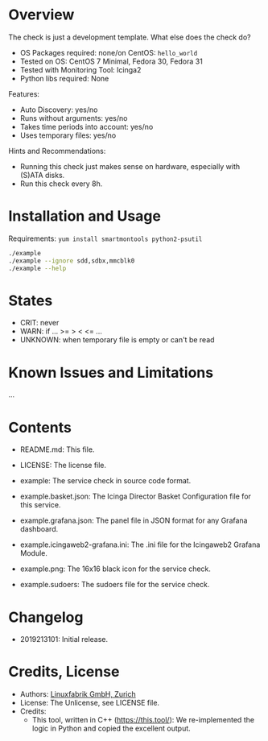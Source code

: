 # Overview

The check is just a development template. What else does the check do?

* OS Packages required: none/on CentOS: `hello_world`
* Tested on OS: CentOS 7 Minimal, Fedora 30, Fedora 31
* Tested with Monitoring Tool: Icinga2
* Python libs required: None

Features:
* Auto Discovery: yes/no
* Runs without arguments: yes/no
* Takes time periods into account: yes/no
* Uses temporary files: yes/no

Hints and Recommendations:
* Running this check just makes sense on hardware, especially with (S)ATA disks.
* Run this check every 8h.


# Installation and Usage

Requirements: `yum install smartmontools python2-psutil`

```bash
./example
./example --ignore sdd,sdbx,mmcblk0
./example --help
```


# States

* CRIT: never
* WARN: if ... >= > < <= ...
* UNKNOWN: when temporary file is empty or can't be read 


# Known Issues and Limitations

...


# Contents

* README.md: This file.
* LICENSE: The license file.

* example: The service check in source code format.
* example.basket.json: The Icinga Director Basket Configuration file for this service.
* example.grafana.json: The panel file in JSON format for any Grafana dashboard.
* example.icingaweb2-grafana.ini: The .ini file for the Icingaweb2 Grafana Module.
* example.png: The 16x16 black icon for the service check.
* example.sudoers: The sudoers file for the service check.


# Changelog

* 2019213101: Initial release.


# Credits, License

* Authors: [Linuxfabrik GmbH, Zurich](https://www.linuxfabrik.ch)
* License: The Unlicense, see LICENSE file.
* Credits:
  * This tool, written in C++ (https://this.tool/): We re-implemented the logic in Python and copied the excellent output.
